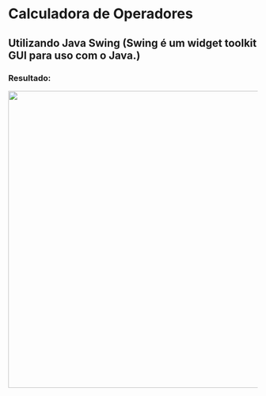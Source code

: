 # Calculadora de Operadores

## Utilizando Java Swing (Swing é um widget toolkit GUI para uso com o Java.)

### Resultado:
<img src="#" width="600px">